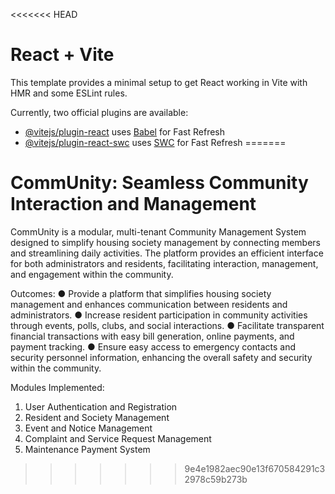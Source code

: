 <<<<<<< HEAD
# React + Vite

This template provides a minimal setup to get React working in Vite with HMR and some ESLint rules.

Currently, two official plugins are available:

- [@vitejs/plugin-react](https://github.com/vitejs/vite-plugin-react/blob/main/packages/plugin-react/README.md) uses [Babel](https://babeljs.io/) for Fast Refresh
- [@vitejs/plugin-react-swc](https://github.com/vitejs/vite-plugin-react-swc) uses [SWC](https://swc.rs/) for Fast Refresh
=======
# CommUnity: Seamless Community Interaction and Management
CommUnity is a modular, multi-tenant Community Management System designed to simplify housing society management by connecting members and streamlining daily activities. The platform provides an efficient interface for both administrators and residents, facilitating interaction, management, and engagement within the community.

Outcomes:
●	Provide a platform that simplifies housing society management and enhances communication between residents and administrators.
●	Increase resident participation in community activities through events, polls, clubs, and social interactions.
●	Facilitate transparent financial transactions with easy bill generation, online payments, and payment tracking.
●	Ensure easy access to emergency contacts and security personnel information, enhancing the overall safety and security within the community.

Modules Implemented:
1.	User Authentication and Registration
2.	Resident and Society Management
3.	Event and Notice Management
4.	Complaint and Service Request Management
5.	Maintenance Payment System

>>>>>>> 9e4e1982aec90e13f670584291c32978c59b273b
